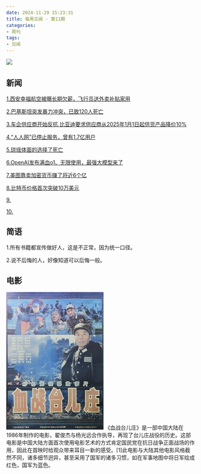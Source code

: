 ```yaml
---
date: 2024-11-29 15:23:31
title: 每周见闻 - 第11期
categories:
- 周刊
tags:
- 见闻
---
```

![](/images/2024/)

## 新闻
[1.西安幸福航空被曝长期欠薪，飞行员送外卖补贴家用](https://mp.weixin.qq.com/s/T-qowqn09zwLqKf8vS4XMQ)

[2.巴基斯坦突发暴力冲突，已致120人死亡](https://mp.weixin.qq.com/s/N1wyR0XkNYE3WyLr8xpf6g)

[3.车企供应商开始反抗,比亚迪要求供应商从2025年1月1日起供货产品降价10%](https://wallstreetcn.com/articles/3735749#from=ios?ivk=1)

[4.“人人网”已停止服务，曾有1.7亿用户](https://mp.weixin.qq.com/s/cg9dp2kvC3m2QyIXff43cQ)

[5.琼瑶体面的选择了死亡](https://www.thepaper.cn/newsDetail_forward_29543514)

[6.OpenAI发布满血o1、无限使用，最强大模型来了](https://mp.weixin.qq.com/s/7YssK9-KucF5PbUf9Vv5Vg)

[7.美图靠卖加密货币赚了将近6个亿](https://finance.sina.com.cn/jjxw/2024-12-05/doc-incymitn9661158.shtml?cref=cj)

[8.比特币价格首次突破10万美元](http://www.news.cn/20241205/19d91d08e07f46b190365600b429514b/c.html)

[9.]()

[10.]()


## 简语
1.所有书籍都宣传做好人，这是不正常，因为统一口径。

2.说不后悔的人，好像知道可以后悔一般。


## 电影

![血战台儿庄](/images/2024/The_Bloody_Battle_of_Taierzhuang.jpg)
《血战台儿庄》是一部中国大陆在1986年制作的电影，翟俊杰与杨光远合作执导，再现了台儿庄战役的历史。这部电影是中国大陆方面首次使用电影艺术的方式肯定国民党在抗日战争正面战场的作用，因此在首映时给观众带来耳目一新的感受。[1]此电影与大陆其他电影风格截然不同，诸多细节迥异，甚至采用了国军的诸多习惯，如在军事地图中将日军绘成红色，国军为蓝色。

